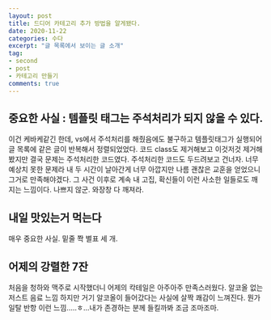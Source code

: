 ```yaml
---
layout: post
title: 드디어 카테고리 추가 방법을 알게됐다.
date: 2020-11-22
categories: 수다
excerpt: "글 목록에서 보이는 글 소개"
tag:
- second
- post
- 카테고리 만들기
comments: true
---
```


## 중요한 사실 : 템플릿 태그는 주석처리가 되지 않을 수 있다.

이건 케바케같긴 한데, vs에서 주석처리를 해줬음에도 불구하고 템플릿태그가 실행되어 글 목록에 같은 글이 반복해서 정렬되었었다. 코드 class도 제거해보고 이것저것 제거해봤지만 결국 문제는 주석처리한 코드였다. 주석처리한 코드도 두드려보고 건너자. 너무 예상치 못한 문제라 내 두 시간이 날아간게 너무 아깝지만 나름 괜찮은 교훈을 얻었으니 그거로 만족해야겠다. 그 사건 이후로 계속 내 고집, 확신들이 이런 사소한 일들로도 깨지는 느낌이다. 나쁘지 않군. 와장창 다 깨져라.

## 내일 맛있는거 먹는다

매우 중요한 사실. 밑줄 쫙 별표 세 개.

## 어제의 강렬한 7잔

처음을 <span class="spoiler">청하</span>와 <span class="spoiler">맥주</span>로 시작했더니 어제의 칵테일은 아주아주 만족스러웠다. <span class="spoiler">알코올</span> 없는 저스트 음료 느낌 하지만 거기 <span class="spoiler">알코올</span>이 들어갔다는 사실에 살짝 쾌감이 느껴진다. 뭔가 일탈 반항 이런 느낌.....ㅎ...내가 존경하는 분께 들킬까봐 조금 조마조마.